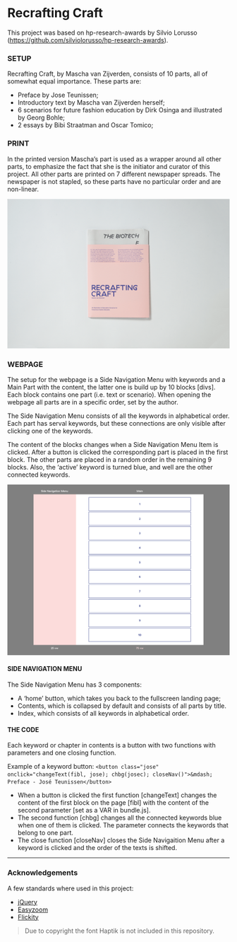 # Recrafting Craft

This project was based on hp-research-awards by Silvio Lorusso (https://github.com/silviolorusso/hp-research-awards).

### SETUP
Recrafting Craft, by Mascha van Zijverden, consists of 10 parts, all of somewhat equal importance. These parts are:
- Preface by Jose Teunissen;
- Introductory text by Mascha van Zijverden herself;
- 6 scenarios for future fashion education by Dirk Osinga and illustrated by Georg Bohle;
- 2 essays by Bibi Straatman and Oscar Tomico;

### PRINT
In the printed version Mascha’s part is used as a wrapper around all other parts, to emphasize the fact that she is the initiator and curator of this project. All other parts are printed on 7 different newspaper spreads. The newspaper is not stapled, so these parts have no particular order and are non-linear. 

![Recrafting Craft](assets/recrafting_craft.png)

### WEBPAGE
The setup for the webpage is a Side Navigation Menu with keywords and a Main Part with the content, the latter one is build up by 10 blocks [divs]. Each block contains one part (i.e. text or scenario). When opening the webpage all parts are in a specific order, set by the author. 

The Side Navigation Menu consists of all the keywords in alphabetical order. Each part has serval keywords, but these connections are only visible after clicking one of the keywords.

The content of the blocks changes when a Side Navigation Menu Item is clicked. After a button is clicked the corresponding part is placed in the first block. The other parts are placed in a random order in the remaining 9 blocks. Also, the ‘active’ keyword is turned blue, and well are the other connected keywords.

![Set up webpage](assets/1.png)

#### SIDE NAVIGATION MENU
The Side Navigation Menu has 3 components: 
- A ‘home’ button, which takes you back to the fullscreen landing page;
- Contents, which is collapsed by default and consists of all parts by title.
- Index, which consists of all keywords in alphabetical order.

#### THE CODE
Each keyword or chapter in contents is a button with two functions with parameters and one closing function. 

Example of a keyword button:
```<button class="jose" onclick="changeText(fibl, jose); chbg(josec); closeNav()">&mdash; Preface - José Teunissen</button>```

- When a button is clicked the first function [changeText] changes the content of the first block on the page [fibl] with the content of the second parameter [set as a VAR in bundle.js]. 
- The second function [chbg] changes all the connected keywords blue when one of them is clicked. The parameter connects the keywords that belong to one part.
- The close function [closeNav] closes the Side Navigaition Menu after a keyword is clicked and the order of the texts is shifted.

---------------

### Acknowledgements
A few standards where used in this project:
- [jQuery](https://jquery.com/)
- [Easyzoom](https://github.com/i-like-robots/EasyZoom)
- [Flickity](https://flickity.metafizzy.co/)

> Due to copyright the font Haptik is not included in this repository. 
